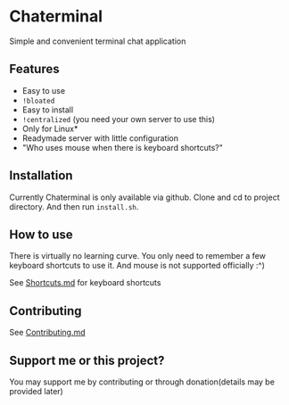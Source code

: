 # Chaterminal
Simple and convenient terminal chat application

## Features
- Easy to use
- ```!bloated```
- Easy to install
- ```!centralized``` (you need your own server to use this)
- Only for Linux*
- Readymade server with little configuration
- "Who uses mouse when there is keyboard shortcuts?"

## Installation
Currently Chaterminal is only available via github. Clone and cd to project directory. And then run ```install.sh```.

## How to use
There is virtually no learning curve. You only need to remember a few keyboard shortcuts to use it. And mouse is not supported officially :^)

See [Shortcuts.md](./Shortcuts.md) for keyboard shortcuts

## Contributing
See [Contributing.md](./Contributing.md)

## Support me or this project?
You may support me by contributing or through donation(details may be provided later)